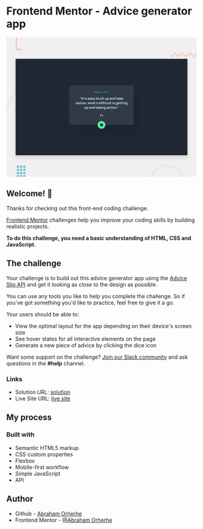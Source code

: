 # Frontend Mentor - Advice generator app

![Design preview for the Advice generator app coding challenge](./design/desktop-preview.jpg)

## Welcome! 👋

Thanks for checking out this front-end coding challenge.

[Frontend Mentor](https://www.frontendmentor.io) challenges help you improve your coding skills by building realistic projects.

**To do this challenge, you need a basic understanding of HTML, CSS and JavaScript.**

## The challenge

Your challenge is to build out this advice generator app using the [Advice Slip API](https://api.adviceslip.com) and get it looking as close to the design as possible.

You can use any tools you like to help you complete the challenge. So if you've got something you'd like to practice, feel free to give it a go.

Your users should be able to:

- View the optimal layout for the app depending on their device's screen size
- See hover states for all interactive elements on the page
- Generate a new piece of advice by clicking the dice icon

Want some support on the challenge? [Join our Slack community](https://www.frontendmentor.io/slack) and ask questions in the **#help** channel.

### Links

- Solution URL: [solution](https://github.com/aeorherhe/advice-generator-app-main.git)
- Live Site URL: [live site](https://aeorherhe-advice-generator-app.netlify.app/)

## My process

### Built with

- Semantic HTML5 markup
- CSS custom properties
- Flexbox
- Mobile-first workflow
- Simple JavaScript
- API

## Author

- Github - [Abraham Orherhe](https://github.com/aeorherhe)
- Frontend Mentor - [@Abraham Orherhe](https://www.frontendmentor.io/profile/aeorherhe)
